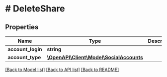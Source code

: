 # # DeleteShare

## Properties

Name | Type | Description | Notes
------------ | ------------- | ------------- | -------------
**account_login** | **string** |  | [optional]
**account_type** | [**\OpenAPI\Client\Model\SocialAccounts**](SocialAccounts.md) |  | [optional]

[[Back to Model list]](../../README.md#models) [[Back to API list]](../../README.md#endpoints) [[Back to README]](../../README.md)
